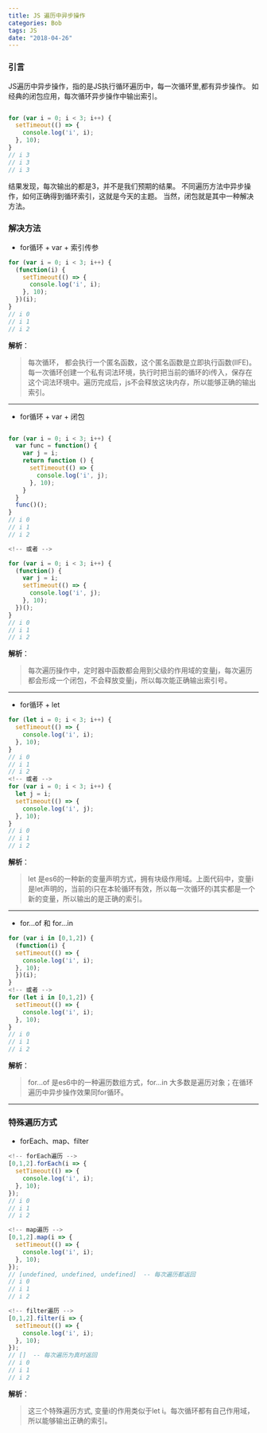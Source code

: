 ```yaml
---
title: JS 遍历中异步操作
categories: Bob
tags: JS
date: "2018-04-26"
---
```


### 引言
  JS遍历中异步操作，指的是JS执行循环遍历中，每一次循环里,都有异步操作。 如经典的闭包应用，每次循环异步操作中输出索引。

```javascript

for (var i = 0; i < 3; i++) {
  setTimeout(() => {
    console.log('i', i);
  }, 10);
}
// i 3
// i 3
// i 3
```
  结果发现，每次输出的都是3，并不是我们预期的结果。
  不同遍历方法中异步操作，如何正确得到循环索引，这就是今天的主题。 当然，闭包就是其中一种解决方法。

### 解决方法

- for循环 + var + 索引传参
```javascript
for (var i = 0; i < 3; i++) {
  (function(i) {
    setTimeout(() => {
      console.log('i', i);
    }, 10);
  })(i);
}
// i 0
// i 1
// i 2
```
**解析**： 

> 每次循环， 都会执行一个匿名函数，这个匿名函数是立即执行函数(IIFE)。 每一次循环创建一个私有词法环境，执行时把当前的循环的i传入，保存在这个词法环境中。遍历完成后，js不会释放这块内存，所以能够正确的输出索引。
---

- for循环 + var + 闭包
```javascript

for (var i = 0; i < 3; i++) {
  var func = function() {
    var j = i;
    return function () {
      setTimeout(() => {
        console.log('i', j);
      }, 10);
    }
  }
  func()();
} 
// i 0
// i 1
// i 2

<!-- 或者 -->

for (var i = 0; i < 3; i++) {
  (function() {
    var j = i;
    setTimeout(() => {
      console.log('i', j);
    }, 10);
  })();
}
// i 0
// i 1
// i 2
```
**解析**： 

> 每次遍历操作中，定时器中函数都会用到父级的作用域的变量j，每次遍历都会形成一个闭包，不会释放变量j，所以每次能正确输出索引号。
---


- for循环 + let
```javascript
for (let i = 0; i < 3; i++) {
  setTimeout(() => {
    console.log('i', i);
  }, 10);
}
// i 0
// i 1
// i 2
<!-- 或者 -->
for (var i = 0; i < 3; i++) {
  let j = i;
  setTimeout(() => {
    console.log('i', j);
  }, 10);
}
// i 0
// i 1
// i 2
```
**解析**：

>let 是es6的一种新的变量声明方式，拥有块级作用域。上面代码中，变量i是let声明的，当前的i只在本轮循环有效，所以每一次循环的i其实都是一个新的变量，所以输出的是正确的索引。

---



- for...of 和 for...in
```javascript
for (var i in [0,1,2]) {
  (function(i) {
  setTimeout(() => {
    console.log('i', i);
  }, 10);
  })(i);
}
<!-- 或者 -->
for (let i in [0,1,2]) {
  setTimeout(() => {
    console.log('i', i);
  }, 10);
}
// i 0
// i 1
// i 2
```
**解析**：

>for...of 是es6中的一种遍历数组方式，for...in 大多数是遍历对象；在循环遍历中异步操作效果同for循环。

---


### 特殊遍历方式

- forEach、map、filter

```javascript
<!-- forEach遍历 -->
[0,1,2].forEach(i => {
  setTimeout(() => {
    console.log('i', i);
  }, 10);
});
// i 0
// i 1
// i 2

<!-- map遍历 -->
[0,1,2].map(i => {
  setTimeout(() => {
    console.log('i', i);
  }, 10);
});
// [undefined, undefined, undefined]  -- 每次遍历都返回
// i 0
// i 1
// i 2

<!-- filter遍历 -->
[0,1,2].filter(i => {
  setTimeout(() => {
    console.log('i', i);
  }, 10);
});
// []  -- 每次遍历为真时返回
// i 0
// i 1
// i 2
```


**解析**：

>这三个特殊遍历方式, 变量i的作用类似于let i。每次循环都有自己作用域，所以能够输出正确的索引。


